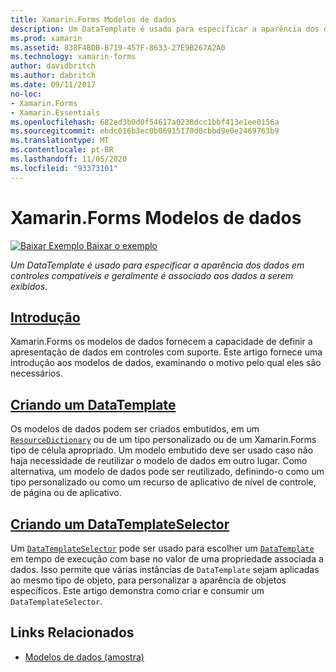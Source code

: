 ```yaml
---
title: Xamarin.Forms Modelos de dados
description: Um DataTemplate é usado para especificar a aparência dos dados em controles compatíveis e geralmente é associado aos dados a serem exibidos.
ms.prod: xamarin
ms.assetid: 838F4BDB-B719-457F-8633-27E9B267A2A0
ms.technology: xamarin-forms
author: davidbritch
ms.author: dabritch
ms.date: 09/11/2017
no-loc:
- Xamarin.Forms
- Xamarin.Essentials
ms.openlocfilehash: 682ed3b0d0f54617a0238dcc1bbf413e1ee0156a
ms.sourcegitcommit: ebdc016b3ec0b06915170d0cbbd9e0e2469763b9
ms.translationtype: MT
ms.contentlocale: pt-BR
ms.lasthandoff: 11/05/2020
ms.locfileid: "93373101"
---
```

# <a name="no-locxamarinforms-data-templates"></a>Xamarin.Forms Modelos de dados

[![Baixar Exemplo](~/media/shared/download.png) Baixar o exemplo](/samples/xamarin/xamarin-forms-samples/templates-datatemplates)

_Um DataTemplate é usado para especificar a aparência dos dados em controles compatíveis e geralmente é associado aos dados a serem exibidos._

## <a name="introduction"></a>[Introdução](introduction.md)

Xamarin.Forms os modelos de dados fornecem a capacidade de definir a apresentação de dados em controles com suporte. Este artigo fornece uma introdução aos modelos de dados, examinando o motivo pelo qual eles são necessários.

## <a name="creating-a-datatemplate"></a>[Criando um DataTemplate](creating.md)

Os modelos de dados podem ser criados embutidos, em um [`ResourceDictionary`](xref:Xamarin.Forms.ResourceDictionary) ou de um tipo personalizado ou de um Xamarin.Forms tipo de célula apropriado. Um modelo embutido deve ser usado caso não haja necessidade de reutilizar o modelo de dados em outro lugar. Como alternativa, um modelo de dados pode ser reutilizado, definindo-o como um tipo personalizado ou como um recurso de aplicativo de nível de controle, de página ou de aplicativo.

## <a name="creating-a-datatemplateselector"></a>[Criando um DataTemplateSelector](selector.md)

Um [`DataTemplateSelector`](xref:Xamarin.Forms.DataTemplateSelector) pode ser usado para escolher um [`DataTemplate`](xref:Xamarin.Forms.DataTemplate) em tempo de execução com base no valor de uma propriedade associada a dados. Isso permite que várias instâncias de `DataTemplate` sejam aplicadas ao mesmo tipo de objeto, para personalizar a aparência de objetos específicos. Este artigo demonstra como criar e consumir um `DataTemplateSelector`.

## <a name="related-links"></a>Links Relacionados

- [Modelos de dados (amostra)](/samples/xamarin/xamarin-forms-samples/templates-datatemplates)